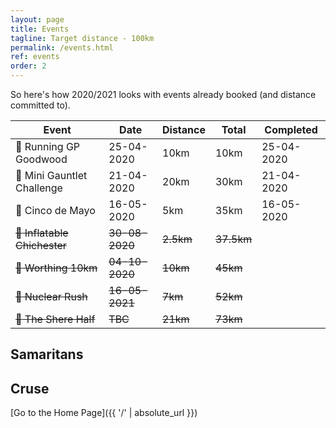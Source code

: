 ```yaml
---
layout: page
title: Events
tagline: Target distance - 100km
permalink: /events.html
ref: events
order: 2
---
```


So here's how 2020/2021 looks with events already booked (and distance committed to).

| Event | Date | Distance | Total | Completed |
| ---| ---| ---| ---| ---|
| :medal_sports: Running GP Goodwood | 25-04-2020 | 10km | 10km | 25-04-2020 |
| :medal_sports: Mini Gauntlet Challenge | 21-04-2020 | 20km | 30km | 21-04-2020 |
| :medal_sports: Cinco de Mayo | 16-05-2020 | 5km | 35km | 16-05-2020 |
| ~~:runner: Inflatable Chichester~~ | ~~30-08-2020~~| ~~2.5km~~ | ~~37.5km~~ |  |
| ~~:runner: Worthing 10km~~ | ~~04-10-2020~~ | ~~10km~~ | ~~45km~~ |  |
| ~~:runner: Nuclear Rush~~ | ~~16-05-2021~~ | ~~7km~~ | ~~52km~~ |  |
| ~~:runner: The Shere Half~~ | ~~TBC~~ | ~~21km~~ | ~~73km~~ |  |

## Samaritans

<div id="jg-widget-skeddy-samaritans-796"></div><script>(function(){var id="jg-widget-skeddy-samaritans-796",doc=document,pfx=(window.location.toString().indexOf("https")==0)?"https":"http";var el=doc.getElementById(id);if(el){var js=doc.createElement('script');js.src=pfx+"://widgets.justgiving.com/fundraisingpage/skeddy-samaritans?enc=ZT1qZy13aWRnZXQtc2tlZGR5LXNhbWFyaXRhbnMtNzk2Jnc9NDAwJmI9aW5uZXIsZG9uYXRlLGZ1bmRyYWlzZSZpYj10aXRsZSxwcm9ncmVzcyxyYWlzZWQsdGFyZ2V0";el.parentNode.insertBefore(js, el);}})();</script>

## Cruse

<div id="jg-widget-skeddy-cruse-332"></div><script>(function(){var id="jg-widget-skeddy-cruse-332",doc=document,pfx=(window.location.toString().indexOf("https")==0)?"https":"http";var el=doc.getElementById(id);if(el){var js=doc.createElement('script');js.src=pfx+"://widgets.justgiving.com/fundraisingpage/skeddy-cruse?enc=ZT1qZy13aWRnZXQtc2tlZGR5LWNydXNlLTMzMiZ3PTQwMCZiPWlubmVyLGRvbmF0ZSxmdW5kcmFpc2UmaWI9dGl0bGUsc3VtbWFyeSxwcm9ncmVzcyxyYWlzZWQsdGFyZ2V0";el.parentNode.insertBefore(js, el);}})();</script>

[Go to the Home Page]({{ '/' | absolute_url }})
